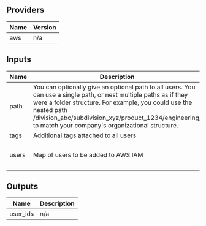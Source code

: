 ## Providers

| Name | Version |
|------|---------|
| aws | n/a |

## Inputs

| Name | Description | Type | Default | Required |
|------|-------------|------|---------|:-----:|
| path | You can optionally give an optional path to all users. You can use a single path, or nest multiple paths as if they were a folder structure. For example, you could use the nested path /division\_abc/subdivision\_xyz/product\_1234/engineering/ to match your company's organizational structure. | `string` | n/a | yes |
| tags | Additional tags attached to all users | `map(string)` | `{}` | no |
| users | Map of users to be added to AWS IAM | <pre>map(object({<br>    email = string<br>  }))</pre> | n/a | yes |

## Outputs

| Name | Description |
|------|-------------|
| user\_ids | n/a |

